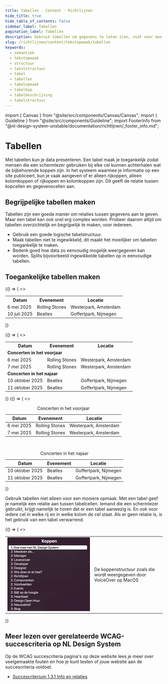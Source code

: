 ```yaml
---
title: Tabellen · Content · Richtlijnen
hide_title: true
hide_table_of_contents: false
sidebar_label: Tabellen
pagination_label: Tabellen
description: Gebruik tabellen om gegevens te laten zien, niet voor een mooiere opmaak.
slug: /richtlijnen/content/tekstopmaak/tabellen
keywords:
  - semantiek
  - tekstopmaak
  - structuur
  - tekststructuur
  - tabel
  - tabellen
  - tabelopmaak
  - tabelkop
  - tabelbeschrijving
  - tabelstructuur
---
```


<!-- @license CC0-1.0 -->

import { Canvas } from "@site/src/components/Canvas/Canvas";
import { Guideline } from "@site/src/components/Guideline";
import FooterInfo from "@nl-design-system-unstable/documentation/richtlijnen/\_footer_info.md";

# Tabellen

Met tabellen kun je data presenteren. Een tabel maak je toegankelijk zodat mensen die een schermlezer gebruiken bij elke cel kunnen achterhalen wat de bijbehorende koppen zijn. In het systeem waarmee je informatie op een site publiceert, kun je vaak aangeven of er alleen rijkoppen, alleen kolomkoppen of rijkoppen en kolomkoppen zijn. Dit geeft de relatie tussen kopcellen en gegevenscellen aan.

## Begrijpelijke tabellen maken

Tabellen zijn een goede manier om relaties tussen gegevens aan te geven. Maar een tabel kan ook snel erg complex worden. Probeer daarom altijd om tabellen overzichtelijk en begrijpelijk te maken, voor iedereen.

- Gebruik een goede logische tabelstructuur.
- Maak tabellen niet te ingewikkeld, dit maakt het moeilijker om tabellen toegankelijk te maken.
- Bedenk goed hoe data zo eenvoudig mogelijk weergegeven kan worden. Splits bijvoorbeeld ingewikkelde tabellen op in eenvoudige tabellen.

## Toegankelijke tabellen maken

<Guideline appearance="do" title="Markeer koppen als rijkoppen of kolomkoppen">
  <Canvas language="html">
    {() => (
      <>
        <paragraph>
          <table>
            <tr>
              <th>Datum</th>
              <th>Evenement</th>
              <th>Locatie</th>
            </tr>
            <tr>
              <td>6 mei 2025</td>
              <td>Rolling Stones</td>
              <td>Westerpark, Amsterdam</td>
            </tr>
            <tr>
              <td>10 juli 2025</td>
              <td>Beatles</td>
              <td>Goffertpark, Nijmegen</td>
            </tr>
          </table>
        </paragraph>
      </>
    )}
  </Canvas>
</Guideline>

<Guideline appearance="dont" title="Tussenkopjes gebruiken in de tabel die niet als koppen zijn aangegeven.
">
<Canvas language="html">
{() => (
<>
<paragraph>

<table>
<tr>
<th>Datum</th>
<th>Evenement</th>
<th>Locatie</th>
</tr>
<tr><td colspan='3'><strong>Concerten in het voorjaar</strong></td></tr>
<tr>
<td>6 mei 2025</td>
<td>Rolling Stones</td>
<td>Westerpark, Amsterdam</td>
</tr>
<tr>
<td>7 mei 2025</td>
<td>Rolling Stones</td>
<td>Westerpark, Amsterdam</td>
</tr>
<tr><td colspan='3'><strong>Concerten in het najaar</strong></td></tr>
<tr>
<td>10 oktober 2025</td>
<td>Beatles</td>
<td>Goffertpark, Nijmegen</td>
</tr>
<tr>
<td>11 oktober 2025</td>
<td>Beatles</td>
<td>Goffertpark, Nijmegen</td>
</tr>
</table>
</paragraph>
</>
)}
</Canvas>
</Guideline>

<Guideline appearance="do" title="Complexere tabellen opsplitsen">
<Canvas language="html">
{() => (
<>
<paragraph>

<table>
<caption>Concerten in het voorjaar</caption>
<thead>
<tr>
<th>Datum</th>
<th>Evenement</th>
<th>Locatie</th>
</tr>
</thead>
<tbody>
<tr>
<td>6 mei 2025</td>
<td>Rolling Stones</td>
<td>Westerpark, Amsterdam</td>
</tr>
<tr>
<td>7 mei 2025</td>
<td>Rolling Stones</td>
<td>Westerpark, Amsterdam</td>
</tr>
</tbody>
</table>

<br/>
<table>
<caption>Concerten in het najaar</caption>
<thead>
<tr>
<th>Datum</th>
<th>Evenement</th>
<th>Locatie</th>
</tr>
</thead>
<tbody>
<tr>
<td>10 oktober 2025</td>
<td>Beatles</td>
<td>Goffertpark, Nijmegen</td>
</tr>
<tr>
<td>11 oktober 2025</td>
<td>Beatles</td>
<td>Goffertpark, Nijmegen</td>
</tr>
</tbody>
</table>
</paragraph>
</>
)}
</Canvas>
</Guideline>

Gebruik tabellen niet alleen voor een mooiere opmaak. Met een tabel geef je namelijk een relatie aan tussen tabelcellen. Iemand die een schermlezer gebruikt, krijgt namelijk te horen dat er een tabel aanwezig is. En ook voor iedere cel in welke rij en in welke kolom de cel staat. Als er geen relatie is, is het gebruik van een tabel verwarrend.

<Guideline appearance="dont" title="Een tabel gebruiken voor mooiere opmaak">
  <Canvas language="html">
    {() => (
      <>
        <paragraph>
          <table>
            <tr>
              <td style={{width:'50%'}}><img src="https://raw.githubusercontent.com/nl-design-system/documentatie/assets/wcag_headings_in_voiceover.png"/></td>
              <td>De koppenstructuur zoals die wordt weergegeven door VoiceOver op MacOS</td>
            </tr>
          </table>
        </paragraph>
      </>
    )}
  </Canvas>
</Guideline>

## Meer lezen over gerelateerde WCAG-succescriteria op NL Design System

Op de WCAG succescriteria pagina's op deze website lees je meer over veelgemaakte fouten en hoe je kunt testen of jouw website aan de succescriteria voldoet.

- [Succescriterium 1.3.1 Info en relaties](/wcag/1.3.1)

<FooterInfo />
